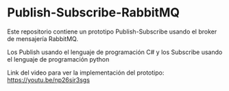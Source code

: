 # Publish-Subscribe-RabbitMQ
Este repositorio contiene un prototipo Publish-Subscribe usando el broker de mensajería RabbitMQ. 

Los Publish usando el lenguaje de programación C# y los Subscribe usando el lenguaje de programación python


Link del video para ver la implementación del prototipo: https://youtu.be/np26sir3sgs

